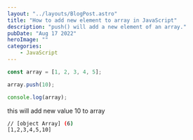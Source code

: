 ```yaml
---
layout: "../layouts/BlogPost.astro"
title: "How to add new element to array in JavaScript"
description: "push() will add a new element of an array."
pubDate: "Aug 17 2022"
heroImage: ""
categories: 
    - JavaScript
--- 
```


```javascript
const array = [1, 2, 3, 4, 5];

array.push(10);

console.log(array);
```

this will add new value 10 to array

```bash
// [object Array] (6)
[1,2,3,4,5,10]
```